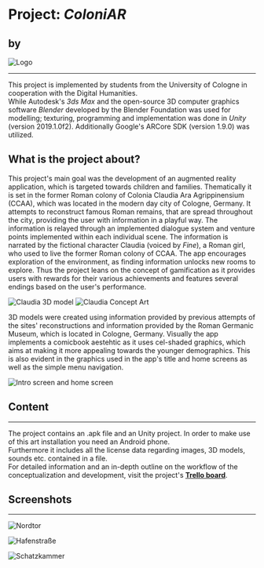 # Project: *ColoniAR* 
## by  
![Logo](https://trello-attachments.s3.amazonaws.com/5ca4a403dac1e58a86240923/5d237ea8f8866b1b8c202d17/0a03e3638eff71df8424379f00b4b6b7/logo_demalisan.png "DeMaLisAn")
___

This project is implemented by students from the University of Cologne in cooperation with the 
Digital Humanities.  
While Autodesk's *3ds Max* and the open-source 3D computer graphics software *Blender* developed by the Blender Foundation was used for modelling; texturing, programming and implementation was done in *Unity* (version 2019.1.0f2).
Additionally Google's ARCore SDK (version 1.9.0) was utilized. 

## What is the project about?

This project's main goal was the development of an augmented reality application, which is targeted towards children and families. Thematically it is set in the former Roman colony of Colonia Claudia Ara Agrippinensium (CCAA),
which was located in the modern day city of Cologne, Germany. It attempts to reconstruct famous Roman remains, that are spread throughout the city, providing the user with information in a playful way. 
The information is relayed through an implemented dialogue system and venture points implemented within each individual scene. The information is narrated by the fictional character Claudia (voiced by *Fine*), a Roman girl,
who used to live the former Roman colony of CCAA. The app encourages exploration of the environment, as finding information unlocks 
new rooms to explore. Thus the project leans on the concept of gamification as it provides users with rewards for their various achievements and features several endings based on the user's performance.


![Claudia 3D model](https://trello-attachments.s3.amazonaws.com/5ca4a403dac1e58a86240923/5d237ea8f8866b1b8c202d17/5932bbf22a9355756d60fd681920e25d/claudia.png "A girl named Claudia who lived in Cologne during the times of Roman rule.")
![Claudia Concept Art](https://trello-attachments.s3.amazonaws.com/5ca4a403dac1e58a86240923/5d237ea8f8866b1b8c202d17/6becea181b57243f274378970af3a0c7/colonia_w.png "Concept art of Claudia")

3D models were created using information provided by previous attempts of the sites' reconstructions and information provided by the Roman Germanic Museum, which is located in Cologne, Germany.
Visually the app implements a comicbook aestehtic as it uses cel-shaded graphics, which aims at making it more appealing towards the younger demographics. This is also evident in the graphics used in the app's title and home screens
as well as the simple menu navigation.

![Intro screen and home screen](https://trello-attachments.s3.amazonaws.com/5ca4a403dac1e58a86240923/5d237ea8f8866b1b8c202d17/56535210168b859dbeaa617bdb61ba7d/introscreen_homescreen.png "Intro screen of ColoniAR/Home screen of ColoniAR and the navigation menu")


## Content
___

The project contains an .apk file and an Unity project. In order to make use of this art installation
you need an Android phone.  
Furthermore it includes all the license data regarding images, 3D models, sounds etc. contained in a file.  
For detailed information and an in-depth outline on the workflow of the conceptualization and development, visit the project's [**Trello board**](https://trello.com/b/9Jg7k3KW/coloniar).

## Screenshots
___

![Nordtor](https://trello-attachments.s3.amazonaws.com/5ca4a403dac1e58a86240923/5d237ea8f8866b1b8c202d17/3d41bf568ae833fe9f32c999f2aa7dfe/nordtor.png "Das Nordtor")

![Hafenstraße](https://trello-attachments.s3.amazonaws.com/5ca4a403dac1e58a86240923/5d237ea8f8866b1b8c202d17/d308e37d46f830d7512fbb116f767b12/hafenstrasse.png "Hafenstraße")

![Schatzkammer](https://trello-attachments.s3.amazonaws.com/5ca4a403dac1e58a86240923/5d237ea8f8866b1b8c202d17/347d6329d2e6d7a82ffeadee9e124079/schatzkammer.png "Schatzkammer")
